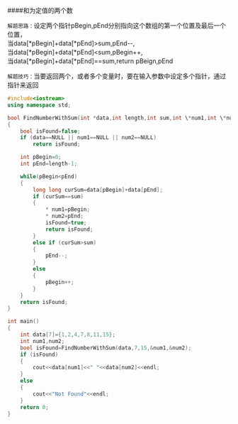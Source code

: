 ####和为定值的两个数
 

`解题思路：`设定两个指针pBegin,pEnd分别指向这个数组的第一个位置及最后一个位置，  
         当data[\*pBegin]+data[\*pEnd]>sum,pEnd--,  
         当data[\*pBegin]+data[\*pEnd]<sum,pBegin++,  
         当data[\*pBegin]+data[\*pEnd]==sum,return pBeign,pEnd  

`解题技巧：`当要返回两个，或者多个变量时，要在输入参数中设定多个指针，通过指针来返回

```cpp
#include<iostream>
using namespace std;

bool FindNumberWithSum(int *data,int length,int sum,int \*num1,int \*num2)
{
	bool isFound=false;
	if (data==NULL || num1==NULL || num2==NULL)
		return isFound;

	int pBegin=0;
	int pEnd=length-1;

	while(pBegin<pEnd)
	{
		long long curSum=data[pBegin]+data[pEnd];
		if (curSum==sum)
		{
			* num1=pBegin;
			* num2=pEnd;
			isFound=true;
			return isFound;
		}
		else if (curSum>sum)
		{
			pEnd--;
		}
		else
		{
			pBegin++;
		}
	}
	return isFound;
}

int main()
{
	int data[7]={1,2,4,7,8,11,15};
	int num1,num2;
	bool isFound=FindNumberWithSum(data,7,15,&num1,&num2);
	if (isFound)
	{
		cout<<data[num1]<<" "<<data[num2]<<endl;
	}
	else
	{
		cout<<"Not Found"<<endl;
	}
	return 0;
}
```
